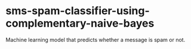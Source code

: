 # sms-spam-classifier-using-complementary-naive-bayes
Machine learning model that predicts whether a message is spam or not.
